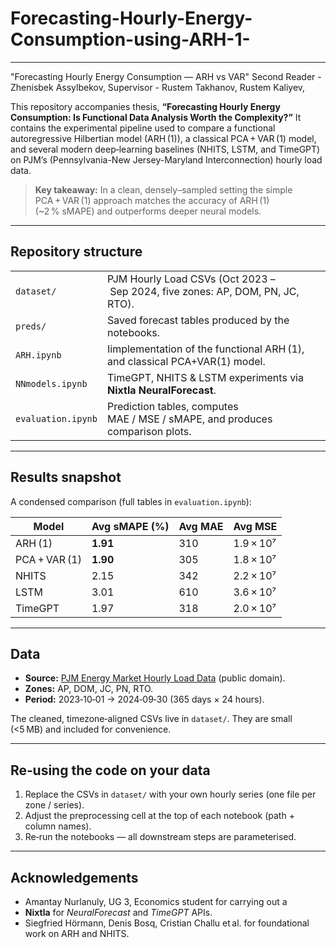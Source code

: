 # Forecasting-Hourly-Energy-Consumption-using-ARH-1-
---

"Forecasting Hourly Energy Consumption — ARH vs VAR" 
Second Reader - Zhenisbek Assylbekov,
Supervisor - Rustem Takhanov, 
Rustem Kaliyev, 


This repository accompanies thesis, **“Forecasting Hourly Energy Consumption: Is Functional Data Analysis Worth the Complexity?”** It contains the experimental pipeline used to compare a functional autoregressive Hilbertian model (ARH (1)), a classical PCA + VAR (1) model, and several modern deep‑learning baselines (NHITS, LSTM, and TimeGPT) on PJM’s (Pennsylvania-New Jersey-Maryland Interconnection) hourly load data.

> **Key takeaway:** In a clean, densely–sampled setting the simple PCA + VAR (1) approach matches the accuracy of ARH (1) (\~2 % sMAPE) and outperforms deeper neural models.

---

## Repository structure

|                       |                                                                                    |
| --------------------- | ---------------------------------------------------------------------------------- |
| `dataset/`            | PJM Hourly Load CSVs (Oct 2023 – Sep 2024, five zones: AP, DOM, PN, JC, RTO).      |
| `preds/`              | Saved forecast tables produced by the notebooks.                                   |
| `ARH.ipynb`           | Iimplementation of the functional ARH (1), and classical PCA+VAR(1) model.         |
| `NNmodels.ipynb`      | TimeGPT, NHITS & LSTM experiments via **Nixtla NeuralForecast**.                   |
| `evaluation.ipynb`    | Prediction tables, computes MAE / MSE / sMAPE, and produces comparison plots.      |


---

## Results snapshot

A condensed comparison (full tables in `evaluation.ipynb`):

| Model         | Avg sMAPE (%) | Avg MAE | Avg MSE   |
| ------------- | ------------- | ------- | --------- |
| ARH (1)       | **1.91**      | 310     | 1.9 × 10⁷ |
| PCA + VAR (1) | **1.90**      | 305     | 1.8 × 10⁷ |
| NHITS         | 2.15          | 342     | 2.2 × 10⁷ |
| LSTM          | 3.01          | 610     | 3.6 × 10⁷ |
| TimeGPT       | 1.97          | 318     | 2.0 × 10⁷ |

---

## Data

* **Source:** [PJM Energy Market Hourly Load Data](https://raw.githubusercontent.com/Nixtla/transfer-learning-time-series/refs/heads/main/datasets/pjm_in_zone.csv) (public domain).
* **Zones:** AP, DOM, JC, PN, RTO.
* **Period:** 2023‑10‑01 → 2024‑09‑30 (365 days × 24 hours).

The cleaned, timezone‑aligned CSVs live in `dataset/`. They are small (<5 MB) and included for convenience.

---

## Re‑using the code on your data

1. Replace the CSVs in `dataset/` with your own hourly series (one file per zone / series).
2. Adjust the preprocessing cell at the top of each notebook (path + column names).
3. Re‑run the notebooks — all downstream steps are parameterised.

---


## Acknowledgements

* Amantay Nurlanuly, UG 3, Economics student for carrying out a
* **Nixtla** for *NeuralForecast* and *TimeGPT* APIs.
* Siegfried Hörmann, Denis Bosq, Cristian Challu et al. for foundational work on ARH and NHITS.

